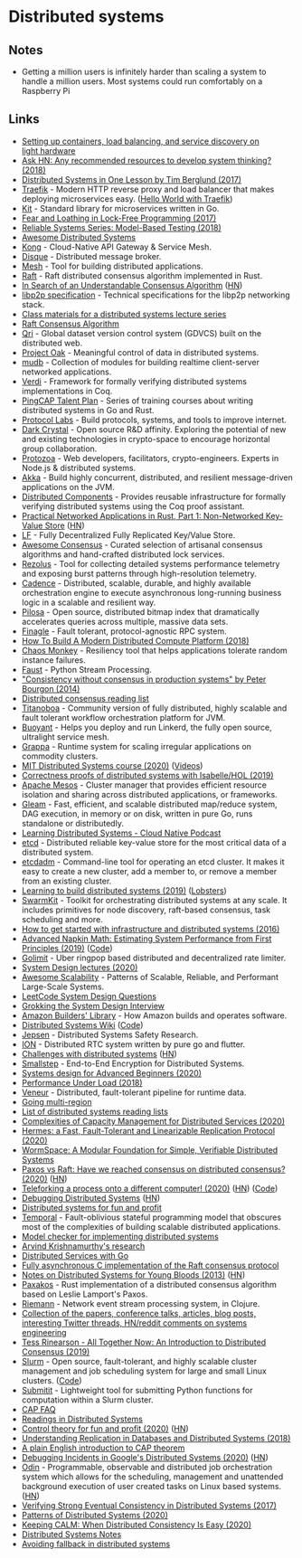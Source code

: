 # Distributed systems

## Notes

- Getting a million users is infinitely harder than scaling a system to handle a million users. Most systems could run comfortably on a Raspberry Pi

## Links

- [Setting up containers, load balancing, and service discovery on light hardware](https://medium.com/@dan.ellis/you-dont-need-1mm-for-a-distributed-system-70901d4741e1)
- [Ask HN: Any recommended resources to develop system thinking? (2018)](https://news.ycombinator.com/item?id=16704850)
- [Distributed Systems in One Lesson by Tim Berglund (2017)](https://www.youtube.com/watch?v=Y6Ev8GIlbxc)
- [Traefik](https://github.com/containous/traefik) - Modern HTTP reverse proxy and load balancer that makes deploying microservices easy. ([Hello World with Traefik](https://theorangeone.net/posts/hello-world-with-traefik/))
- [Kit](https://github.com/go-kit/kit) - Standard library for microservices written in Go.
- [Fear and Loathing in Lock-Free Programming (2017)](https://medium.com/@tylerneely/fear-and-loathing-in-lock-free-programming-7158b1cdd50c)
- [Reliable Systems Series: Model-Based Testing (2018)](https://medium.com/@tylerneely/reliable-systems-series-model-based-property-testing-e89a433b360)
- [Awesome Distributed Systems](https://github.com/theanalyst/awesome-distributed-systems)
- [Kong](https://github.com/Kong/kong) - Cloud-Native API Gateway & Service Mesh.
- [Disque](https://github.com/antirez/disque) - Distributed message broker.
- [Mesh](https://github.com/weaveworks/mesh) - Tool for building distributed applications.
- [Raft](https://github.com/pingcap/raft-rs) - Raft distributed consensus algorithm implemented in Rust.
- [In Search of an Understandable Consensus Algorithm](https://raft.github.io/raft.pdf) ([HN](https://news.ycombinator.com/item?id=23113419))
- [libp2p specification](https://github.com/libp2p/specs) - Technical specifications for the libp2p networking stack.
- [Class materials for a distributed systems lecture series](https://github.com/aphyr/distsys-class)
- [Raft Consensus Algorithm](https://raft.github.io/)
- [Qri](https://github.com/qri-io/qri) - Global dataset version control system (GDVCS) built on the distributed web.
- [Project Oak](https://github.com/project-oak/oak) - Meaningful control of data in distributed systems.
- [mudb](https://github.com/mikolalysenko/mudb) - Collection of modules for building realtime client-server networked applications.
- [Verdi](https://github.com/uwplse/verdi) - Framework for formally verifying distributed systems implementations in Coq.
- [PingCAP Talent Plan](https://github.com/pingcap/talent-plan) - Series of training courses about writing distributed systems in Go and Rust.
- [Protocol Labs](https://protocol.ai/) - Build protocols, systems, and tools to improve internet.
- [Dark Crystal](https://darkcrystal.pw/about) - Open source R&D affinity. Exploring the potential of new and existing technologies in crypto-space to encourage horizontal group collaboration.
- [Protozoa](http://protozoa.nz/) - Web developers, facilitators, crypto-engineers. Experts in Node.js & distributed systems.
- [Akka](https://github.com/akka/akka) - Build highly concurrent, distributed, and resilient message-driven applications on the JVM.
- [Distributed Components](https://distributedcomponents.net/) - Provides reusable infrastructure for formally verifying distributed systems using the Coq proof assistant.
- [Practical Networked Applications in Rust, Part 1: Non-Networked Key-Value Store](https://arveknudsen.com/posts/practical-networked-applications-in-rust/module-1/) ([HN](https://news.ycombinator.com/item?id=20511271))
- [LF](https://github.com/zerotier/lf) - Fully Decentralized Fully Replicated Key/Value Store.
- [Awesome Consensus](https://github.com/dgryski/awesome-consensus) - Curated selection of artisanal consensus algorithms and hand-crafted distributed lock services.
- [Rezolus](https://github.com/twitter/rezolus) - Tool for collecting detailed systems performance telemetry and exposing burst patterns through high-resolution telemetry.
- [Cadence](https://github.com/uber/cadence) - Distributed, scalable, durable, and highly available orchestration engine to execute asynchronous long-running business logic in a scalable and resilient way.
- [Pilosa](https://github.com/pilosa/pilosa) - Open source, distributed bitmap index that dramatically accelerates queries across multiple, massive data sets.
- [Finagle](https://github.com/twitter/finagle) - Fault tolerant, protocol-agnostic RPC system.
- [How To Build A Modern Distributed Compute Platform (2018)](https://andygrove.io/how_to_build_a_modern_distributed_compute_platform/)
- [Chaos Monkey](https://github.com/Netflix/chaosmonkey) - Resiliency tool that helps applications tolerate random instance failures.
- [Faust](https://github.com/robinhood/faust) - Python Stream Processing.
- ["Consistency without consensus in production systems" by Peter Bourgon (2014)](https://www.youtube.com/watch?v=em9zLzM8O7c)
- [Distributed consensus reading list](https://github.com/heidi-ann/distributed-consensus-reading-list)
- [Titanoboa](https://github.com/mikub/titanoboa) - Community version of fully distributed, highly scalable and fault tolerant workflow orchestration platform for JVM.
- [Buoyant](https://buoyant.io/) - Helps you deploy and run Linkerd, the fully open source, ultralight service mesh.
- [Grappa](https://github.com/uwsampa/grappa) - Runtime system for scaling irregular applications on commodity clusters.
- [MIT Distributed Systems course (2020)](https://pdos.csail.mit.edu/6.824/schedule.html) ([Videos](https://www.youtube.com/playlist?list=PLrw6a1wE39_tb2fErI4-WkMbsvGQk9_UB))
- [Correctness proofs of distributed systems with Isabelle/HOL (2019)](https://www.youtube.com/watch?v=Uav5jWHNghY)
- [Apache Mesos](https://github.com/apache/mesos) - Cluster manager that provides efficient resource isolation and sharing across distributed applications, or frameworks.
- [Gleam](https://github.com/chrislusf/gleam) - Fast, efficient, and scalable distributed map/reduce system, DAG execution, in memory or on disk, written in pure Go, runs standalone or distributedly.
- [Learning Distributed Systems - Cloud Native Podcast](https://thepodlets.io/episodes/012-learning-distributed-systems/)
- [etcd](https://github.com/etcd-io/etcd) - Distributed reliable key-value store for the most critical data of a distributed system.
- [etcdadm](https://github.com/kubernetes-sigs/etcdadm) - Command-line tool for operating an etcd cluster. It makes it easy to create a new cluster, add a member to, or remove a member from an existing cluster.
- [Learning to build distributed systems (2019)](https://brooker.co.za/blog/2019/04/03/learning.html) ([Lobsters](https://lobste.rs/s/igiolo/learning_build_distributed_systems))
- [SwarmKit](https://github.com/docker/swarmkit) - Toolkit for orchestrating distributed systems at any scale. It includes primitives for node discovery, raft-based consensus, task scheduling and more.
- [How to get started with infrastructure and distributed systems (2016)](http://codecapsule.com/2016/01/03/how-to-get-started-with-infrastructure-and-distributed-systems/)
- [Advanced Napkin Math: Estimating System Performance from First Principles (2019)](https://www.youtube.com/watch?v=IxkSlnrRFqc) ([Code](https://github.com/sirupsen/napkin-math))
- [Golimit](https://github.com/myntra/golimit) - Uber ringpop based distributed and decentralized rate limiter.
- [System Design lectures (2020)](https://www.youtube.com/playlist?list=PL564gOx0bCLouDCUMtmj6hMEu1JS7QYEr)
- [Awesome Scalability](https://github.com/binhnguyennus/awesome-scalability) - Patterns of Scalable, Reliable, and Performant Large-Scale Systems.
- [LeetCode System Design Questions](https://leetcode.com/discuss/interview-question/system-design?currentPage=1&orderBy=most_votes&query=)
- [Grokking the System Design Interview](https://www.educative.io/courses/grokking-the-system-design-interview)
- [Amazon Builders' Library](https://aws.amazon.com/builders-library/?cards-body.sort-by=item.additionalFields.customSort&cards-body.sort-order=asc) - How Amazon builds and operates software.
- [Distributed Systems Wiki](https://distributed.systems.wiki/) ([Code](https://github.com/DistributedSystemsWiki/wiki))
- [Jepsen](https://jepsen.io/) - Distributed Systems Safety Research.
- [ION](https://github.com/pion/ion) - Distributed RTC system written by pure go and flutter.
- [Challenges with distributed systems](https://aws.amazon.com/builders-library/challenges-with-distributed-systems/) ([HN](https://news.ycombinator.com/item?id=22382066))
- [Smallstep](https://smallstep.com/) - End-to-End Encryption for Distributed Systems.
- [Systems design for Advanced Beginners (2020)](https://robertheaton.com/2020/04/06/systems-design-for-advanced-beginners/)
- [Performance Under Load (2018)](https://medium.com/@NetflixTechBlog/performance-under-load-3e6fa9a60581)
- [Veneur](https://github.com/stripe/veneur) - Distributed, fault-tolerant pipeline for runtime data.
- [Going multi-region](https://www.stopa.io/post/239)
- [List of distributed systems reading lists](https://gist.github.com/macintux/6227368)
- [Complexities of Capacity Management for Distributed Services (2020)](https://www.youtube.com/watch?v=pOo0oKNM9I8)
- [Hermes: a Fast, Fault-Tolerant and Linearizable Replication Protocol (2020)](https://arxiv.org/pdf/2001.09804.pdf)
- [WormSpace: A Modular Foundation for Simple, Verifiable Distributed Systems](http://flint.cs.yale.edu/flint/publications/socc19.pdf)
- [Paxos vs Raft: Have we reached consensus on distributed consensus? (2020)](https://arxiv.org/abs/2004.05074) ([HN](https://news.ycombinator.com/item?id=22994420))
- [Teleforking a process onto a different computer! (2020)](https://thume.ca/2020/04/18/telefork-forking-a-process-onto-a-different-computer/) ([HN](https://news.ycombinator.com/item?id=22987747)) ([Code](https://github.com/trishume/telefork))
- [Debugging Distributed Systems](https://dl.acm.org/doi/pdf/10.1145/2927299.2940294) ([HN](https://news.ycombinator.com/item?id=22993377))
- [Distributed systems for fun and profit](http://book.mixu.net/distsys/index.html)
- [Temporal](https://github.com/temporalio/temporal) - Fault-oblivious stateful programming model that obscures most of the complexities of building scalable distributed applications.
- [Model checker for implementing distributed systems](https://github.com/stateright/stateright)
- [Arvind Krishnamurthy's research](https://www.cs.washington.edu/people/faculty/arvind)
- [Distributed Services with Go](https://pragprog.com/book/tjgo/distributed-services-with-go)
- [Fully asynchronous C implementation of the Raft consensus protocol](https://github.com/canonical/raft)
- [Notes on Distributed Systems for Young Bloods (2013)](https://www.somethingsimilar.com/2013/01/14/notes-on-distributed-systems-for-young-bloods/) ([HN](https://news.ycombinator.com/item?id=23365402))
- [Paxakos](https://github.com/benschulz/paxakos) - Rust implementation of a distributed consensus algorithm based on Leslie Lamport's Paxos.
- [Riemann](https://github.com/riemann/riemann) - Network event stream processing system, in Clojure.
- [Collection of the papers, conference talks, articles, blog posts, interesting Twitter threads, HN/reddit comments on systems engineering](https://github.com/copyconstruct/library)
- [Tess Rinearson - All Together Now: An Introduction to Distributed Consensus (2019)](https://www.youtube.com/watch?v=vMz3q8Mm1uY)
- [Slurm](https://slurm.schedmd.com/quickstart.html) - Open source, fault-tolerant, and highly scalable cluster management and job scheduling system for large and small Linux clusters. ([Code](https://github.com/SchedMD/slurm))
- [Submitit](https://github.com/facebookincubator/submitit) - Lightweight tool for submitting Python functions for computation within a Slurm cluster.
- [CAP FAQ](https://github.com/henryr/cap-faq)
- [Readings in Distributed Systems](http://henryr.github.io/distributed-systems-readings/)
- [Control theory for fun and profit (2020)](https://fauna.com/blog/control-theory-for-fun-and-profit) ([HN](https://news.ycombinator.com/item?id=23576247))
- [Understanding Replication in Databases and Distributed Systems (2018)](https://www.ic.unicamp.br/~buzato/teaching/2018/mo441/wiesmann00a.pdf)
- [A plain English introduction to CAP theorem](http://ksat.me/a-plain-english-introduction-to-cap-theorem)
- [Debugging Incidents in Google's Distributed Systems (2020)](https://queue.acm.org/detail.cfm?id=3404974) ([HN](https://news.ycombinator.com/item?id=23916104))
- [Odin](https://github.com/theycallmemac/odin) - Programmable, observable and distributed job orchestration system which allows for the scheduling, management and unattended background execution of user created tasks on Linux based systems. ([HN](https://news.ycombinator.com/item?id=24020566))
- [Verifying Strong Eventual Consistency in Distributed Systems (2017)](https://arxiv.org/pdf/1707.01747.pdf)
- [Patterns of Distributed Systems (2020)](https://martinfowler.com/articles/patterns-of-distributed-systems/)
- [Keeping CALM: When Distributed Consistency Is Easy (2020)](https://cacm.acm.org/magazines/2020/9/246941-keeping-calm/fulltext)
- [Distributed Systems Notes](https://github.com/Qwe1rty/distributed_systems_notes)
- [Avoiding fallback in distributed systems](https://aws.amazon.com/builders-library/avoiding-fallback-in-distributed-systems/)

